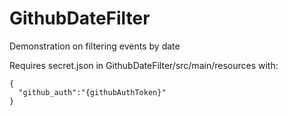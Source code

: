 # GithubDateFilter
Demonstration on filtering events by date

Requires secret.json in GithubDateFilter/src/main/resources with:
```
{
  "github_auth":"{githubAuthToken}"
}
```
